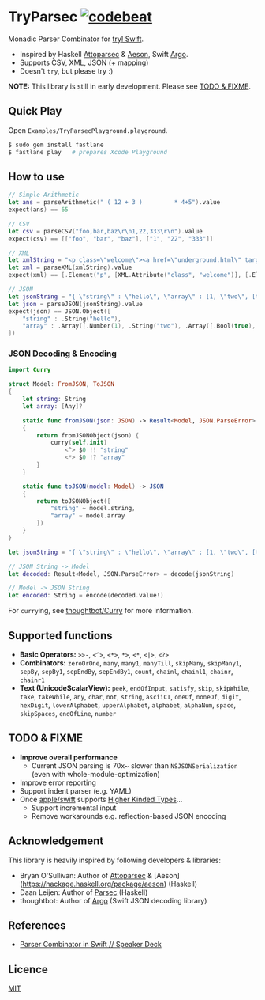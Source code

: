 # TryParsec [![codebeat](https://codebeat.co/badges/f3458ed8-7257-4a7f-980d-5ad0bb5b7f0b)](https://codebeat.co/projects/github-com-inamiy-tryparsec)

Monadic Parser Combinator for [try! Swift](http://www.tryswiftconf.com/).

- Inspired by Haskell [Attoparsec](https://hackage.haskell.org/package/attoparsec) & [Aeson](https://hackage.haskell.org/package/aeson), Swift  [Argo](https://github.com/thoughtbot/Argo).
- Supports CSV, XML, JSON (+ mapping)
- Doesn't `try`, but please try :)

**NOTE:** This library is still in early development. Please see [TODO & FIXME](#todo--fixme).

## Quick Play

Open `Examples/TryParsecPlayground.playground`.

```bash
$ sudo gem install fastlane
$ fastlane play   # prepares Xcode Playground
```


## How to use

```swift
// Simple Arithmetic
let ans = parseArithmetic(" ( 12 + 3 )         * 4+5").value
expect(ans) == 65

// CSV
let csv = parseCSV("foo,bar,baz\r\n1,22,333\r\n").value
expect(csv) == [["foo", "bar", "baz"], ["1", "22", "333"]]

// XML
let xmlString = "<p class=\"welcome\"><a href=\"underground.html\" target=\"_blank\">Hello</a><?php echo ' Cruel'; ?> World<!-- 💀 --><![CDATA[💣->😇]]></p>"
let xml = parseXML(xmlString).value
expect(xml) == [.Element("p", [XML.Attribute("class", "welcome")], [.Element("a", [XML.Attribute("href", "underground.html"), XML.Attribute("target", "_blank")], [.Text("Hello")]), .ProcessingInstruction("php echo ' Cruel'; "), .Text(" World"), .Comment(" 💀 "), .Text("💣->😇")])]

// JSON
let jsonString = "{ \"string\" : \"hello\", \"array\" : [1, \"two\", [true, null]] }"
let json = parseJSON(jsonString).value
expect(json) == JSON.Object([
    "string" : .String("hello"),
    "array" : .Array([.Number(1), .String("two"), .Array([.Bool(true), .Null])])
])
```

### JSON Decoding & Encoding

```swift
import Curry

struct Model: FromJSON, ToJSON
{
    let string: String
    let array: [Any]?

    static func fromJSON(json: JSON) -> Result<Model, JSON.ParseError>
    {
        return fromJSONObject(json) {
            curry(self.init)
                <^> $0 !! "string"
                <*> $0 !? "array"
        }
    }

    static func toJSON(model: Model) -> JSON
    {
        return toJSONObject([
            "string" ~ model.string,
            "array" ~ model.array
        ])
    }
}

let jsonString = "{ \"string\" : \"hello\", \"array\" : [1, \"two\", [true, null]] }"

// JSON String -> Model
let decoded: Result<Model, JSON.ParseError> = decode(jsonString)

// Model -> JSON String
let encoded: String = encode(decoded.value!)
```

For `curry`ing, see [thoughtbot/Curry](https://github.com/thoughtbot/Curry) for more information.


## Supported functions

- **Basic Operators:** `>>-`, `<^>`, `<*>`, `*>`, `<*`, `<|>`, `<?>`
- **Combinators:** `zeroOrOne`, `many`, `many1`, `manyTill`, `skipMany`, `skipMany1`, `sepBy`, `sepBy1`, `sepEndBy`, `sepEndBy1`, `count`, `chainl`, `chainl1`, `chainr`, `chainr1`
- **Text (UnicodeScalarView):** `peek`, `endOfInput`, `satisfy`, `skip`, `skipWhile`, `take`, `takeWhile`, `any`, `char`, `not`, `string`, `asciiCI`, `oneOf`, `noneOf`, `digit`, `hexDigit`, `lowerAlphabet`, `upperAlphabet`, `alphabet`, `alphaNum`, `space`, `skipSpaces`, `endOfLine`, `number`


## TODO & FIXME

- **Improve overall performance**
  - Current JSON parsing is 70x~ slower than `NSJSONSerialization` (even with whole-module-optimization)
- Improve error reporting
- Support indent parser (e.g. YAML)
- Once [apple/swift](https://github.com/apple/swift) supports [Higher Kinded Types](https://en.wikipedia.org/wiki/Kind_(type_theory))...
  - Support incremental input
  - Remove workarounds e.g. reflection-based JSON encoding


## Acknowledgement

This library is heavily inspired by following developers & libraries:

- Bryan O'Sullivan: Author of [Attoparsec](https://hackage.haskell.org/package/attoparsec) & [Aeson] (https://hackage.haskell.org/package/aeson) (Haskell)
- Daan Leijen: Author of [Parsec](https://hackage.haskell.org/package/parsec) (Haskell)
- thoughtbot: Author of [Argo](https://github.com/thoughtbot/Argo) (Swift JSON decoding library)


## References

- [Parser Combinator in Swift // Speaker Deck](https://speakerdeck.com/inamiy/parser-combinator-in-swift)


## Licence

[MIT](LICENSE)
